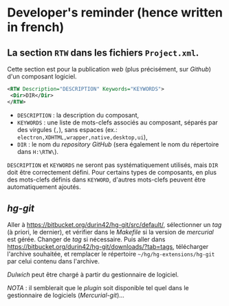 # Developer's reminder (hence written in french)

## La section `RTW` dans les fichiers `Project.xml`.

Cette section est pour la publication *web* (plus précisément, sur *Github*) d'un composant logiciel.

```xml
<RTW Description="DESCRIPTION" Keywords="KEYWORDS">
 <Dir>DIR</Dir>
</RTW>
```

  * `DESCRIPTION` : la description du composant,
  * `KEYWORDS` : une liste de mots-clefs associés au composant, séparés par des virgules (`,`), sans espaces (ex.: `electron,XDHTML,wrapper,native,desktop,ui`),
  * `DIR` : le nom du *repository* *GitHub* (sera également le nom du répertoire dans `H:\RTW\`).

  `DESCRIPTION` et `KEYWORDS` ne seront pas systématiquement utilisés, mais `DIR` doit être correctement défini. Pour certains types de composants, en plus des mots-clefs définis dans `KEYWORD`, d'autres mots-clefs peuvent être automatiquement ajoutés.

  ## *hg-git*

  Aller à <https://bitbucket.org/durin42/hg-git/src/default/>, sélectionner un *tag* (à priori, le dernier), et vérifier dans le *Makefile* si la version de *mercurial* est  gérée. Changer de *tag* si nécessaire. Puis aller dans <https://bitbucket.org/durin42/hg-git/downloads/?tab=tags>, télécharger l'archive souhaitée, et remplacer le répertoire `~/hg/hg-extensions/hg-git` par celui contenu dans l'archive.

  *Dulwich* peut être chargé à partir du gestionnaire de logiciel.

  *NOTA* : il semblerait que le *plugin* soit disponible tel quel dans le gestionnaire de logiciels (*Mercurial-git*)…
